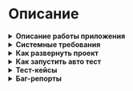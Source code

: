 # Описание
<details>
	<summary><b>Описание работы приложения</b></summary>
	- В админке в центральном меню покупатели выбираем отдел</br>
	- На странице будет добавление, редактирование отделов</br>
	- Есть массовые действия</br>
	- При создании отдела есть обязательное поле</br>
	- Дату нельзя менять</br>
	- Руководителя можно выбрать только 1</br>
	- Выбор нескольких сотрудников</br>
	- На витрине кнопка отделы переводит на страницу с отделами</br>
	- Есть изображение отдела, имя руководителя, название(все является ссылками на деталку) и пагинация</br>
	- В деталке отдела есть изображение, описание, пользователи, сортировка и пагинация</br>
</details>
<details>
	<summary><b>Системные требования</b></summary>
    - ОС  Ubuntu 21.10
    - Версия php 7.1
    - mariadb
    - cs-cart 4.14.1
</details>

<details>
	<summary><b>Как развернуть проект</b></summary>
    - Скачать магазин из ветки разработки
    - Прописать свои настройки в config.local.php (Database connection options: </br>
    	$config['db_host'] = 'localhost';</br>
	$config['db_name'] = 'cs_cartul';</br>
	$config['db_user'] = 'vladimir';</br>
	$config['db_password'] = '3vglzly';</br>
	$config['database_backend'] = 'mysqli';</br>
	Database tables prefix:</br>
	$config['table_prefix'] = 'cscart_';)</br>
    - Почта admin@example.com пароль admin
    - Сохранить магазин в папке локального сервера<br>
    - в папке var/backups лежит backup базы данных, ее нужно импортировать в свою чистую базу cs-cart<br>
    - в паке var/database лежат sql с изменениями cs_cartul.sql ффайл со всей структурой и 4 только с добавленными изменениями
    - в папке images/department картинки логотипов<br>
    - в папке app/controllers/backend/departments.php(файл с контроллером)<br>
	 который подключает шаблоны<br>
	в папке design/backend/templates/views/departments/ manage_departaments(шаблон со списком
	отделов)и update_department(шаблон с добавлением и редактированием отдела)<br>
    -  design/backend/templates/views/departments/components/departments_search_form.tpl поиск сайтбар	
    - в папке app/schemas/menu/menu.php добавлена вкладка отделы в центральное <br>
	меню покупатели<br>
    - design/themes/responsive/templates/views/departments лежат шаблоны витрины </br>
    - app/controllers/frontend/departments.php лежит контроллер витрины </br>
    - app/functions/fn.departments.php функции для контроллеров </br>
    - app/schemas/context_menu/departments.php  меню для массового редактирования </br>
    - init.php подключение функции </br>
</details>
<details>
	<summary><b>Как запустить авто тест</b></summary>
	- в папке var/tools/autotests/ установлен Codeception с тестами</br>
	- var/tools/autotests/tests/acceptance/FirstCest.php сам тест </br>
	- var/tools/autotests/tests/acceptance.suite.yml тут нужно прописать свой адрес магазина</br>
	- в консоли зайти в папку var/tools/autotests/ и запустить команду php vendor/bin/codecept run --steps</br>
</details>
<details>
	<summary><b>Тест-кейсы</b></summary>
	Тесты:</br>
***
    Тест 1
    Предусловие:
    1. Есть тестовый магазин с установленной модификацией
    2. Тестовый пользователь администратор, есть логин и пароль

    1. Заходим на страницу администратора
    2. Ввести  логин и пароль
    3. В центральном меню выбрать "покупатели"
    4. В открывшемся меню выбрать "отделы"
    5. Нажать на кнопку "Добавить отдел(+)"
    6. Открывается страница создания
    7. Ввести  название отдела
    8. Ввести описание отдела
    9. Выбрать статус
    10. Нажать на кнопку "добавить пользователя"
    11. Выбрать пользователя
    12. Нажать "выбрать"
    13. Нажать на кнопку "добавить сотрудников"
    14. Выбрать пользователей
    15. Нажать "добавить пользователей и закрыть"
    16. Нажать на кнопку "создать"
    17. Проверить создание отдела

    Ожидаемый результат: Отдел создан и отображается в списке отделов.
***
    Тест 2
    Предусловие:
    1. Есть тестовый магазин с установленной модификацией
    2. Тестовый пользователь администратор, есть логин и пароль

    1. Зайти на страницу администратора
    2. Ввести логин и пароль
    3. В центральном меню выбрать "покупатели"
    4. В открывшемся меню выбрать "отделы"
    5. Выбрать отдел
    6. Нажать на шестиренку
    7. Нажать"удалить"
    8. Проверить удаление отдела

    Ожидаемый результат: Отдел удален и не отображается в списке отделов.
***
    Тест 3
    Предусловие:
    1. Есть тестовый магазин с установленной модификацией

    1. Зайти на страницу товаров
    2. В меню на ветрине нажать "Отделы"
    3. Проверить, что тестовые отделы доступны на странице
    4. Нажать на название отдела
    5. Проверить, что страница тестовых отделов доступна и открывается без ошибок
    6. Проверить, ято добавленные пользователи отображаются на странице отделов

    Ожидаемый результат: Добавленные пользователи отображаются на странице отделов. Страница отделов
    открывается без ошибок
***
</details>

<details>
	 <summary><b>Баг-репорты</b></summary>
	Баги:
	
    Баг отображения:
    Шаги воспроизведения:
    1. Заходим в административную часть магазина
    2. Заходим в отделы
    3. Заходим на создание отдела
    4. Добавляем руководителя
    5. Нажимаем на "добавить сотрудников"
    6. Выбираем сотрудников
    7. Нажимаем "выбрать и закрыть"
    
    Фактический результат: пользователи появились, а email не отображается
    Ожидаемый результат: пользователи появились отображаются имя и email
	
***

    Баг верстки:
    Шаги воспроизведения:
    1. Заходим в административную часть магазина
    2. Заходим в отделы
    3. Нажимаем на "имя"
    
    Фактический результат: не произошла сортировка
    Ожидаемый результат: отделы отсортировались
	
***

    Баг в бэкенде:
    Шаги воспроизведения:
    1. Заходим в административную часть
    2. Создаем отдел не прикрепляя пользователей
    3. Создаем другой отдел с руководителем и пользователями
    4. Заходим на витрину
    5. Заходим в отделы
    6. Нажимаем на созданный отел без пользователей
    
    Фактический результат: у отдела отображаются все пользователи добавленные в другие отделы
    Ожидаемый результат: пользователей нет
	
***

</details>

